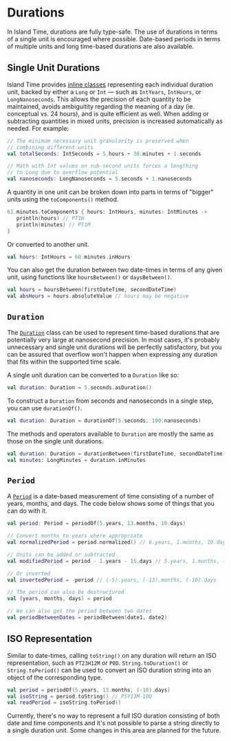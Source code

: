 # Durations

In Island Time, durations are fully type-safe. The use of durations in terms of a single unit is encouraged where possible. Date-based periods in terms of multiple units and long time-based durations are also available.

## Single Unit Durations

Island Time provides [inline classes](https://kotlinlang.org/docs/reference/inline-classes.html) representing each individual duration unit, backed by either a `Long` or `Int` &mdash; such as `IntYears`, `IntHours`, or `LongNanoseconds`. This allows the precision of each quantity to be maintained, avoids ambiguitity regarding the meaning of a day (ie. conceptual vs. 24 hours), and is quite efficient as well. When adding or subtracting quantities in mixed units, precision is increased automatically as needed. For example:

```kotlin
// The minimum necessary unit granularity is preserved when
// combining different units
val totalSeconds: IntSeconds = 5.hours + 30.minutes + 1.seconds

// Math with Int values on sub-second units forces a lengthing
// to Long due to overflow potential
val nanoseconds: LongNanoseconds = 5.seconds + 1.nanoseconds
```

A quantity in one unit can be broken down into parts in terms of "bigger" units using the `toComponents()` method.

```kotlin
61.minutes.toComponents { hours: IntHours, minutes: IntMinutes ->
   println(hours) // PT1H
   println(minutes) // PT1M
}
```

Or converted to another unit.

```kotlin
val hours: IntHours = 60.minutes.inHours
```

You can also get the duration between two date-times in terms of any given unit, using functions like `hoursBetween()` or `daysBetween()`.

```kotlin
val hours = hoursBetween(firstDateTime, secondDateTime)
val absHours = hours.absoluteValue // hours may be negative
```

## `Duration`

The [`Duration`](../api/core/io.islandtime.measures/-duration/index.md) class can be used to represent time-based durations that are potentially very large at nanosecond precision. In most cases, it's probably unnecessary and single unit durations will be perfectly satisfactory, but you can be assured that overflow won't happen when expressing any duration that fits within the supported time scale.

A single unit duration can be converted to a `Duration` like so:

```kotlin
val duration: Duration = 5.seconds.asDuration()
```

To construct a `Duration` from seconds and nanoseconds in a single step, you can use `durationOf()`.

```kotlin
val duration: Duration = durationOf(5.seconds, 100.nanoseconds)
```

The methods and operators available to `Duration` are mostly the same as those on the single unit durations.

```kotlin
val duration: Duration = durationBetween(firstDateTime, secondDateTime)
val minutes: LongMinutes = duration.inMinutes
```

## `Period`

A [`Period`](../api/core/io.islandtime.measures/-period/index.md) is a date-based measurement of time consisting of a number of years, months, and days. The code below shows some of things that you can do with it.

```kotlin
val period: Period = periodOf(5.years, 13.months, 10.days)

// Convert months to years where appropriate
val normalizedPeriod = period.normalized() // 6.years, 1.months, 10.days

// Units can be added or subtracted
val modifiedPeriod = period - 1.years - 15.days // 5.years, 1.months, (-5).days

// Or inverted
val invertedPeriod = -period // (-5).years, (-13).months, (-10).days

// The period can also be destructured
val (years, months, days) = period

// We can also get the period between two dates
val periodBetweenDates = periodBetween(date1, date2)
```

## ISO Representation

Similar to date-times, calling `toString()` on any duration will return an ISO representation, such as `PT23H12M` or `P0D`. `String.toDuration()` or `String.toPeriod()` can be used to convert an ISO duration string into an object of the corresponding type.

```kotlin
val period = periodOf(5.years, 13.months, (-10).days)
val isoString = period.toString() // P5Y13M-10D
val readPeriod = isoString.toPeriod()
```

Currently, there's no way to represent a full ISO duration consisting of both date and time components and it's not possible to parse a string directly to a single duration unit. Some changes in this area are planned for the future.